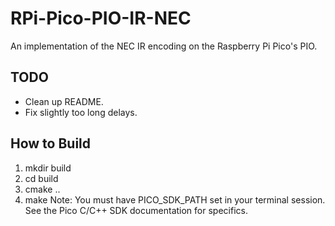 # RPi-Pico-PIO-IR-NEC
An implementation of the NEC IR encoding on the Raspberry Pi Pico's PIO.

## TODO
* Clean up README.
* Fix slightly too long delays.

## How to Build
1. mkdir build
2. cd build
3. cmake ..
4. make
Note: You must have PICO_SDK_PATH set in your terminal session. See the Pico C/C++ SDK documentation for specifics.

